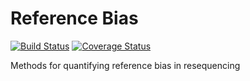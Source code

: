# Reference Bias
[![Build Status](https://travis-ci.org/supernifty/reference-bias.svg?branch=master)](https://travis-ci.org/supernifty/mgsa)
[![Coverage Status](https://coveralls.io/repos/supernifty/reference-bias/badge.svg?branch=master&service=github)](https://coveralls.io/github/supernifty/reference-bias?branch=master)

Methods for quantifying reference bias in resequencing
